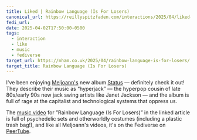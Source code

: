 ```yaml
---
title: Liked | Rainbow Language (Is For Losers)
canonical_url: https://reillyspitzfaden.com/interactions/2025/04/liked-liked-rainbow-language-is-for-losers/
fedi_url: 
date: 2025-04-02T17:50:00-0500
tags:
  - interaction
  - like
  - music
  - fediverse
target_url: https://nham.co.uk/2025/04/rainbow-language-is-for-losers/
target_title: Rainbow Language (Is For Losers)
---
```

I've been enjoying [Meljoann's](https://meljoann.com/) new album [Status](https://meljoann.com/posts/status/) — definitely check it out! They describe their music as “hyperjack” — the hyperpop cousin of late 80s/early 90s new jack swing artists like Janet Jackson — and the album is full of rage at the capitalist and technological systems that oppress us. 

The [music video](https://tv.gravitons.org/w/ktVrfZ9nrhxFPiEdQLuVSo) for ”Rainbow Language (Is For Losers)” in the linked article is full of psychedelic sets and otherworldly costumes (including a plastic trash bag!), and like all Meljoann's videos, it's on the Fediverse on [PeerTube](https://en.wikipedia.org/wiki/PeerTube).